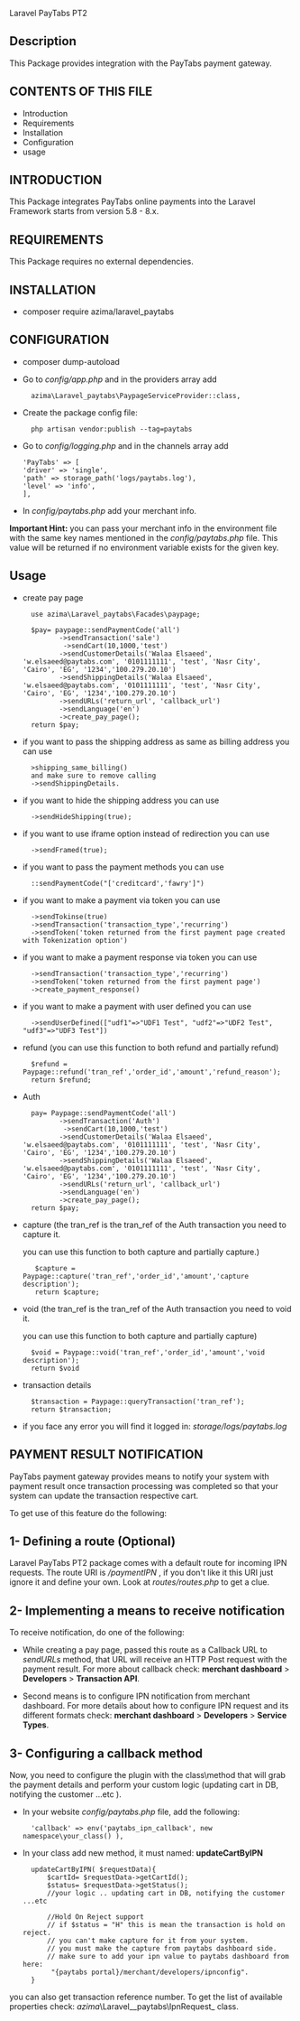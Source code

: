 Laravel PayTabs PT2

Description
-----------
This Package provides integration with the PayTabs payment gateway.

CONTENTS OF THIS FILE
---------------------
* Introduction
* Requirements
* Installation
* Configuration
* usage

INTRODUCTION
------------
This Package integrates PayTabs online payments into
the Laravel Framework starts from version 5.8 - 8.x.

REQUIREMENTS
------------
This Package requires no external dependencies.

INSTALLATION
------------
- composer require azima/laravel_paytabs

CONFIGURATION
-------------
* composer dump-autoload

* Go to _config/app.php_ and in the providers array add

        azima\Laravel_paytabs\PaypageServiceProvider::class,

* Create the package config file:

        php artisan vendor:publish --tag=paytabs

* Go to _config/logging.php_ and in the channels array add
  
      'PayTabs' => [
      'driver' => 'single',
      'path' => storage_path('logs/paytabs.log'),
      'level' => 'info',
      ],
  
* In _config/paytabs.php_ add your merchant info.

**Important Hint:**
  you can pass your merchant info in the environment file with the same key names mentioned in the _config/paytabs.php_ file.
  This value will be returned if no environment variable exists for the given key. 
  

Usage
-------------

* create pay page

        use azima\Laravel_paytabs\Facades\paypage;

        $pay= paypage::sendPaymentCode('all')
               ->sendTransaction('sale')
                ->sendCart(10,1000,'test')
               ->sendCustomerDetails('Walaa Elsaeed', 'w.elsaeed@paytabs.com', '0101111111', 'test', 'Nasr City', 'Cairo', 'EG', '1234','100.279.20.10')
               ->sendShippingDetails('Walaa Elsaeed', 'w.elsaeed@paytabs.com', '0101111111', 'test', 'Nasr City', 'Cairo', 'EG', '1234','100.279.20.10')
               ->sendURLs('return_url', 'callback_url')
               ->sendLanguage('en')
               ->create_pay_page();
        return $pay;
  
* if you want to pass the shipping address as same as billing address you can use
        
        >shipping_same_billing()
        and make sure to remove calling 
        ->sendShippingDetails.

* if you want to hide the shipping address you can use 
  
        ->sendHideShipping(true);

* if you want to use iframe option instead of redirection you can use
  
        ->sendFramed(true);

* if you want to pass the payment methods you can use

        ::sendPaymentCode("['creditcard','fawry']")

* if you want to make a payment via token you can use

        ->sendTokinse(true)
        ->sendTransaction('transaction_type','recurring')
        ->sendToken('token returned from the first payment page created with Tokenization option')

* if you want to make a payment response via token you can use

        ->sendTransaction('transaction_type','recurring')
        ->sendToken('token returned from the first payment page')
        ->create_payment_response()

* if you want to make a payment with user defined you can use

        ->sendUserDefined(["udf1"=>"UDF1 Test", "udf2"=>"UDF2 Test", "udf3"=>"UDF3 Test"])

* refund (you can use this function to both refund and partially refund)

        $refund = Paypage::refund('tran_ref','order_id','amount','refund_reason');
        return $refund;




* Auth

        pay= Paypage::sendPaymentCode('all')
               ->sendTransaction('Auth')
                ->sendCart(10,1000,'test')
               ->sendCustomerDetails('Walaa Elsaeed', 'w.elsaeed@paytabs.com', '0101111111', 'test', 'Nasr City', 'Cairo', 'EG', '1234','100.279.20.10')
               ->sendShippingDetails('Walaa Elsaeed', 'w.elsaeed@paytabs.com', '0101111111', 'test', 'Nasr City', 'Cairo', 'EG', '1234','100.279.20.10')
               ->sendURLs('return_url', 'callback_url')
               ->sendLanguage('en')
               ->create_pay_page();
        return $pay;


* capture (the tran_ref is the tran_ref of the Auth transaction you need to capture it.
  
  you can use this function to both capture and partially capture.)

         $capture = Paypage::capture('tran_ref','order_id','amount','capture description'); 
         return $capture;



* void (the tran_ref is the tran_ref of the Auth transaction you need to void it.
  
  you can use this function to both capture and partially capture)

        $void = Paypage::void('tran_ref','order_id','amount','void description');
        return $void
    

* transaction details

        $transaction = Paypage::queryTransaction('tran_ref');
        return $transaction;

* if you face any error you will find it logged in: _storage/logs/paytabs.log_

PAYMENT RESULT NOTIFICATION
--------------------------------

PayTabs payment gateway provides means to notify your system with payment result once transaction processing was completed so that your system can update the transaction respective cart.

To get use of this feature do the following:


1- Defining a route (Optional)
--------------------------
Laravel PayTabs PT2 package comes with a default route for incoming IPN requests. The route URI is  _/paymentIPN_ ,  if you don't like it this URI just ignore it and define your own. Look at _routes/routes.php_ to get a clue.



2- Implementing a means to receive notification
------------------------------------------

To receive notification, do one of the following:
* While creating a pay page, passed this route as  a Callback URL to _sendURLs_ method, that URL will receive an HTTP Post request with the payment result. For more about callback check: **merchant dashboard** > **Developers** > **Transaction API**.

* Second means is to configure IPN notification from merchant dashboard. For more details about how to configure IPN request and its different formats check: **merchant dashboard** > **Developers** > **Service Types**.


3- Configuring a callback method
--------------------------------
Now, you need to configure the plugin with the class\method that will grab the payment details and perform your custom logic (updating cart in DB, notifying the customer ...etc ).

* In your website _config/paytabs.php_ file, add the following:

        'callback' => env('paytabs_ipn_callback', new namespace\your_class() ),

* In your class add new method, it must named: **updateCartByIPN**

        updateCartByIPN( $requestData){
            $cartId= $requestData->getCartId();
            $status= $requestData->getStatus();
            //your logic .. updating cart in DB, notifying the customer ...etc

            //Hold On Reject support
            // if $status = "H" this is mean the transaction is hold on reject.
            // you can't make capture for it from your system.
            // you must make the capture from paytabs dashboard side.
            // make sure to add your ipn value to paytabs dashboard from here:
             "{paytabs portal}/merchant/developers/ipnconfig".
        }
you can also get transaction reference number. To get the list of available properties check: _azima_\Laravel__paytabs\IpnRequest_ class.














